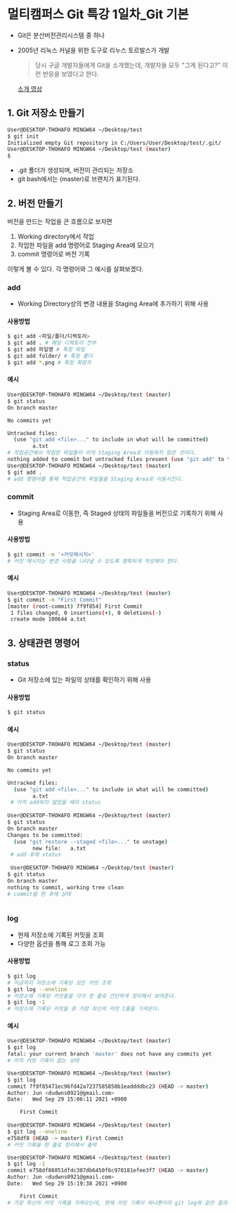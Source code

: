 # 멀티캠퍼스 Git 특강 1일차_Git 기본

- Git은 분산버전관리시스템 중 하나

- 2005년 리눅스 커널을 위한 도구로 리누스 토르발스가 개발

  > 당시 구글 개발자들에게 Git을 소개했는데, 개발자들 모두 "그게 된다고?" 이런 반응을 보였다고 한다.

  [소개 영상](https://www.youtube.com/watch?v=4XpnKHJAok8)

  

## 1. Git 저장소 만들기

```bash
User@DESKTOP-THOHAFO MINGW64 ~/Desktop/test
$ git init
Initialized empty Git repository in C:/Users/User/Desktop/test/.git/
User@DESKTOP-THOHAFO MINGW64 ~/Desktop/test (master)
$
```

- .git 폴더가 생성되며, 버전이 관리되는 저장소
- git bash에서는 (master)로 브랜치가 표기된다.



## 2. 버전 만들기

버전을 만드는 작업을 큰 흐름으로 보자면

1. Working directory에서 작업
2. 작업한 파일을 add 명령어로 Staging Area에 모으기
3. commit 명령어로 버전 기록

이렇게 볼 수 있다.  각 명령어와 그 예시를 살펴보겠다.



### add

- Working Directory상의 변경 내용을 Staging Area에 추가하기 위해 사용

#### 사용방법

```bash
$ git add <파일/폴더/디렉토리>
$ git add . # 해당 디렉토리 전부
$ git add 파일명 # 특정 파일
$ git add folder/ # 특정 폴더
$ git add *.png # 특정 확장자
```

#### 예시

```bash
User@DESKTOP-THOHAFO MINGW64 ~/Desktop/test (master)
$ git status
On branch master

No commits yet

Untracked files:
  (use "git add <file>..." to include in what will be committed)
        a.txt
# 작업공간에서 작업한 파일들이 아직 Staging Area로 이동하지 않은 것이다.
nothing added to commit but untracked files present (use "git add" to track)
User@DESKTOP-THOHAFO MINGW64 ~/Desktop/test (master)
$ git add .
# add 명령어를 통해 작업공간의 파일들을 Staging Area로 이동시킨다.

```



### commit

- Staging Area로 이동한, 즉 Staged 상태의 파일들을 버전으로 기록하기 위해 사용

#### 사용방법

```bash
$ git commit -m '<커밋메시지>'
# 커밋 메시지는 변경 사항을 나타낼 수 있도록 명확하게 작성해야 한다.
```

#### 예시

```bash
User@DESKTOP-THOHAFO MINGW64 ~/Desktop/test (master)
$ git commit -m "First Commit"
[master (root-commit) 7f9f854] First Commit
 1 files changed, 0 insertions(+), 0 deletions(-)
 create mode 100644 a.txt
```



## 3. 상태관련 명령어

### status

- Git 저장소에 있는 파일의 상태를 확인하기 위해 사용

#### 사용방법

```bash
$ git status
```

#### 예시

```bash
User@DESKTOP-THOHAFO MINGW64 ~/Desktop/test (master)
$ git status
On branch master

No commits yet

Untracked files:
  (use "git add <file>..." to include in what will be committed)
        a.txt
 # 아직 add하지 않았을 때의 status
 
User@DESKTOP-THOHAFO MINGW64 ~/Desktop/test (master)
$ git status
On branch master
Changes to be committed:
  (use "git restore --staged <file>..." to unstage)
        new file:   a.txt
 # add 후에 status
 
 User@DESKTOP-THOHAFO MINGW64 ~/Desktop/test (master)
$ git status
On branch master
nothing to commit, working tree clean
# commit을 한 후에 상태
 
```



### log

- 현재 저장소에 기록된 커밋을 조회
- 다양한 옵션을 통해 로그 조회 가능

#### 사용방법

```bash
$ git log
# 지금까지 저장소에 기록된 모든 커밋 조회
$ git log --oneline
# 저장소에 기록된 커밋들을 각각 한 줄로 간단하게 정리해서 보여준다.
$ git log -1
# 저장소에 기록된 커밋들 중 가장 최신의 커밋 1줄을 가져온다.
```

#### 예시

```bash
User@DESKTOP-THOHAFO MINGW64 ~/Desktop/test (master)
$ git log
fatal: your current branch 'master' does not have any commits yet
# 아직 커밋 기록이 없는 상태

User@DESKTOP-THOHAFO MINGW64 ~/Desktop/test (master)
$ git log
commit 7f9f85471ec96fd42a7237585850b1eaddddbc23 (HEAD -> master)
Author: Jun <dudwns0921@gmail.com>
Date:   Wed Sep 29 15:06:11 2021 +0900

    First Commit
    
User@DESKTOP-THOHAFO MINGW64 ~/Desktop/test (master)
$ git log --oneline
e758df8 (HEAD -> master) First Commit
# 커밋 기록을 한 줄로 정리해서 출력

User@DESKTOP-THOHAFO MINGW64 ~/Desktop/test (master)
$ git log -1
commit e758df86851dfdc387db6450f6c970181efee3f7 (HEAD -> master)
Author: Jun <dudwns0921@gmail.com>
Date:   Wed Sep 29 15:19:38 2021 +0900

    First Commit
# 가장 최신의 커밋 기록을 가져오는데, 현재 커밋 기록이 하나뿐이라 git log와 같은 결과가 나옴.



```

